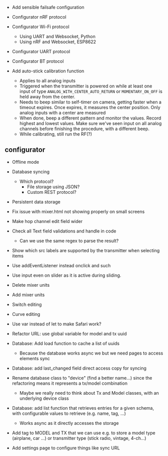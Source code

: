 - Add sensible failsafe configuration

- Configurator nRF protocol
- Configurator Wi-Fi protocol
  - Using UART and Websocket, Python
  - Using nRF and Websocket, ESP8622
- Configurator UART protocol
- Configurator BT protocol

- Add auto-stick calibration function
    - Applies to all analog inputs
    - Triggered when the transmitter is powered on while at least one input
      of type `ANALOG_WITH_CENTER_AUTO_RETURN` or `MOMENTARY_ON_OFF` is
      held away from the center.
    - Needs to beep similar to self-timer on camera, getting faster when a
      timeout expires. Once expires, it measures the center position.
      Only analog inputs with a center are measured
    - When done, beep a different pattern and monitor the values. Record highest
      and lowest values. Make sure we've seen input on all analog channels
      before finishing the procedure, with a different beep.
    - While calibrating, still run the RF(?)


## configurator
- Offline mode
- Database syncing
  - Which protocol?
    - File storage using JSON?
    - Custom REST protocol?
- Persistent data storage

- Fix issue with mixer.html not showing properly on small screens
- Make hop channel edit field wider
- Check all Text field validations and handle in code
  - Can we use the same regex to parse the result?

- Show which src labels are supported by the transmitter when selecting items

- Use addEventListener instead onclick and such
- Use input even on slider as it is active during sliding.

- Delete mixer units
- Add mixer units
- Switch editing
- Curve editing

- Use var instead of let to make Safari work?

- Refactor URL: use global variable for model and tx uuid
- Database: Add load function to cache a list of uuids
  - Because the database works async we but we need pages to access elements sync
- Database: add last_changed field direct access copy for syncing
- Rename database class to "device" (find a better name...) since the
  refactoring means it represents a tx/model combination
  - Maybe we really need to think about Tx and Model classes, with an underlying
    device class

- Database: add list function that retrieves entries for a given schema, with
  configurable values to  retrieve (e.g. name, tag, ...)
  - Works async as it directly accesses the storage

- Add tag to MODEL and TX that we can use e.g. to store a model type (airplane,
  car ...) or transmitter type (stick radio, vintage, 4-ch...)

- Add settings page to configure things like sync URL